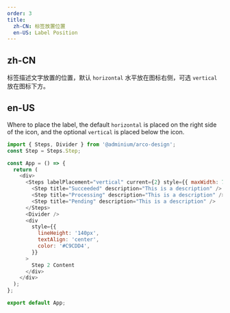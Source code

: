 ```yaml
---
order: 3
title:
  zh-CN: 标签放置位置
  en-US: Label Position
---
```


## zh-CN

标签描述文字放置的位置，默认 `horizontal` 水平放在图标右侧，可选 `vertical` 放在图标下方。

## en-US

Where to place the label, the default `horizontal` is placed on the right side of the icon, and the optional `vertical` is placed below the icon.

```js
import { Steps, Divider } from '@adminium/arco-design';
const Step = Steps.Step;

const App = () => {
  return (
    <div>
      <Steps labelPlacement="vertical" current={2} style={{ maxWidth: 780, margin: '0 auto' }}>
        <Step title="Succeeded" description="This is a description" />
        <Step title="Processing" description="This is a description" />
        <Step title="Pending" description="This is a description" />
      </Steps>
      <Divider />
      <div
        style={{
          lineHeight: '140px',
          textAlign: 'center',
          color: '#C9CDD4',
        }}
      >
        Step 2 Content
      </div>
    </div>
  );
};

export default App;
```
